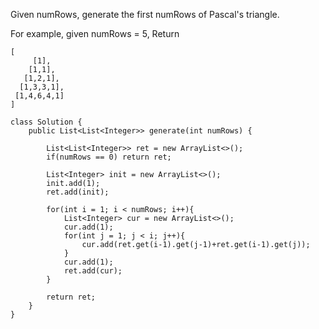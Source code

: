 Given numRows, generate the first numRows of Pascal's triangle.

For example, given numRows = 5,
Return
```
[
     [1],
    [1,1],
   [1,2,1],
  [1,3,3,1],
 [1,4,6,4,1]
]
```

```
class Solution {
    public List<List<Integer>> generate(int numRows) {
        
        List<List<Integer>> ret = new ArrayList<>();
        if(numRows == 0) return ret;
        
        List<Integer> init = new ArrayList<>();
        init.add(1);
        ret.add(init);
        
        for(int i = 1; i < numRows; i++){
            List<Integer> cur = new ArrayList<>();
            cur.add(1);
            for(int j = 1; j < i; j++){
                cur.add(ret.get(i-1).get(j-1)+ret.get(i-1).get(j));
            }
            cur.add(1);
            ret.add(cur);
        }
        
        return ret;
    }
}
```